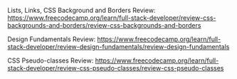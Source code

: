 Lists, Links, CSS Background and Borders Review: https://www.freecodecamp.org/learn/full-stack-developer/review-css-backgrounds-and-borders/review-css-backgrounds-and-borders

Design Fundamentals Review: https://www.freecodecamp.org/learn/full-stack-developer/review-design-fundamentals/review-design-fundamentals

CSS Pseudo-classes Review: https://www.freecodecamp.org/learn/full-stack-developer/review-css-pseudo-classes/review-css-pseudo-classes
